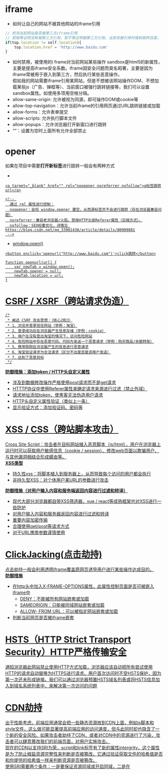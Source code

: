 # iframe
- 如何让自己的网站不被其他网站的iframe引用
```js
// 检测当前网站是否被第三方iframe引用
// 若相等证明没有被第三方引用，若不等证明被第三方引用。当发现被引用时强制跳转百度。
if(top.location != self.location){
    top.location.href = 'http://www.baidu.com'
}
```
- 如何禁用，被使用的i frame对当前网站某些操作
sandbox是html5的新属性，主要是提高iframe安全系数。iframe因安全问题而臭名昭著，主要是因为iframe常被用于嵌入到第三方，然后执行某些恶意操作。  
假如我的网站需要iframe引用某网站，但是不想被该网站操作DOM、不想加载某些js（广告、弹框等）、当前窗口被强行跳转链接等，我们可以设置sandbox属性。如使用多项用空格分隔。
- allow-same-origin: 允许被视为同源，即可操作DOM或cookie等
- allow-top-navigation：允许当前iframe的引用网页通过URL跳转链接或加载
- allow-forms：允许表单提交
- allow-scripts: 允许执行脚本文件
- allow-popups：允许浏览器打开新窗口进行跳转
- “”：设置为空时上面所有允许全部禁止

# opener
如果在项目中需要**打开新标签**进行跳转一般会有两种方式
- <a target="_blank" href="">
```
<a target="_blank" href="" rel="noopener noreferrer nofollow">a标签跳转url</a>

<!-- 
  通过 rel 属性进行控制：
  noopener：会将 window.opener 置空，从而源标签页不会进行跳转（存在浏览器兼容问题）
  noreferrer：兼容老浏览器/火狐。禁用HTTP头部Referer属性（后端方式）。
  nofollow：SEO权重优化，详情见 https://blog.csdn.net/qq_33981438/article/details/80909881
 -->
```
- window.open()
```
<button onclick='openurl("http://www.baidu.com")'>click跳转</button>

function openurl(url) {
    var newTab = window.open();
    newTab.opener = null;
    newTab.location = url;
}
```
# CSRF / XSRF（跨站请求伪造）
```
/*
 * 阐述 CSRF 攻击思想：（核心2和3）
 * 1、浏览并登录信任网站（举例：淘宝）
 * 2、登录成功后在浏览器产生信息存储（举例：cookie）
 * 3、用户在没有登出淘宝的情况下，访问危险网站
 * 4、危险网站中存在恶意代码，代码为发送一个恶意请求（举例：购买商品/余额转账）
 * 5、携带刚刚在浏览器产生的信息进行恶意请求
 * 6、淘宝验证请求为合法请求（区分不出是否是该用户发送）
 * 7、达到了恶意目标
 */
```
**防御措施：添加token / HTTP头自定义属性**
- 涉及到数据修改操作严格使用post请求而不是get请求
- HTTTP协议中使用Referer属性来确定请求来源进行过滤（禁止外域）
- 请求地址添加token，使黑客无法伪造用户请求
- HTTP头自定义属性验证（类似上一条）
- 显示验证方式：添加验证码、密码等

# XSS / CSS（跨站脚本攻击）
Cross Site Script：攻击者在目标网站植入恶意脚本（js/html），用户在浏览器上运行时可以获取用户敏感信息（cookie / session）、修改web页面以欺骗用户、与其他漏洞相结合形成蠕虫等。  
**XSS类型**  
- 持久性xss：将脚本植入到服务器上，从而导致每个访问的用户都会执行
- 非持久型XSS：对个体用户某URL的参数进行攻击  

**防御措施（对用户输入内容和服务端返回内容进行过滤和转译）**
- 现代大部分浏览器都自带XSS筛选器，vue / react等成熟框架也对XSS进行一些防护
- 对用户输入内容和服务器返回内容进行过滤和转译
- 重要内容加密传输
- 合理使用get/post等请求方式
- 对于URL携带参数谨慎使用

# ClickJacking(点击劫持)
点击劫持一般会利用透明iframe覆盖原网页诱导用户进行某些操作达成目的。  
**防御措施**
- 在http头中加入X-FRAME-OPTIONS属性，此属性控制页面是否可被嵌入iframe中  
  - DENY：不能被所有网站嵌套或加载
  - SAMEORIGIN：只能被同域网站嵌套或加载
  - ALLOW- FROM URL：可以被指定网站嵌套或加载
- 判断当前网页是否被iframe嵌套

# HSTS（HTTP Strict Transport Security）HTTP严格传输安全
通知浏览器此网站禁止使用HTTP方式加载，浏览器应该自动把所有尝试使用HTTP的请求自动替换为HTTPS进行请求。用户首次访问时不受HSTS保护，因为第一次还未形成链接。我们可以通过浏览器预置HSTS域名列表或将HSTS信息加入到域名系统列表中，来解决第一次访问的问题

# CDN劫持
出于性能考虑，前端应用通常会把一些静态资源放到CDN上面，例如js脚本和style文件，这么做可能显著提高前端应用的访问速度，但与此同时却也隐含了一个新的安全风险。如果攻击者劫持了CDN，或者对CDN中的资源进行了污染，攻击者可以肆意篡改我们的前端页面，对用户实施攻击。  
现在的CDN以支持SRI为荣，script和link标签有了新的属性intergrity，这个属性是为了防止椒盐资源完整性来判断是否被篡改。它通过验证获取文件的哈希值是否和你提供的哈希值一样来判断资源是否被篡改。  
使用SRI需要两个条件：一是要保证资源同域或开启同域，二是在<script>中提供签名以供校验
